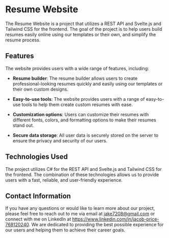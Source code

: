 # Resume Website

The Resume Website is a project that utilizes a REST API and Svelte.js and Tailwind CSS for the frontend. The goal of the project is to help users build resumes easily online using our templates or their own, and simplify the resume process.

## Features

The website provides users with a wide range of features, including:

- **Resume builder**: The resume builder allows users to create professional-looking resumes quickly and easily using our templates or their own custom designs.

- **Easy-to-use tools**: The website provides users with a range of easy-to-use tools to help them create custom resumes with ease.

- **Customization options**: Users can customize their resumes with different fonts, colors, and formatting options to make their resumes stand out.

- **Secure data storage**: All user data is securely stored on the server to ensure the privacy and security of our users.

## Technologies Used

The project utilizes C# for the REST API and Svelte.js and Tailwind CSS for the frontend. The combination of these technologies allows us to provide users with a fast, reliable, and user-friendly experience.

## Contact Information

If you have any questions or would like to learn more about our project, please feel free to reach out to me via email at jake7208@gmail.com or connect with me on LinkedIn at https://www.linkedin.com/in/jacob-price-768120240. We are dedicated to providing the best possible experience for our users and helping them to achieve their career goals.
